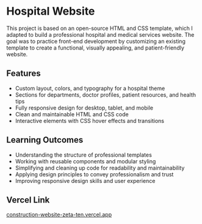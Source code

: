 # Hospital Website

This project is based on an open-source HTML and CSS template, which I adapted to build a professional hospital and medical services website. The goal was to practice front-end development by customizing an existing template to create a functional, visually appealing, and patient-friendly website.

## Features

- Custom layout, colors, and typography for a hospital theme
- Sections for departments, doctor profiles, patient resources, and health tips
- Fully responsive design for desktop, tablet, and mobile
- Clean and maintainable HTML and CSS code
- Interactive elements with CSS hover effects and transitions

## Learning Outcomes

- Understanding the structure of professional templates
- Working with reusable components and modular styling
- Simplifying and cleaning up code for readability and maintainability
- Applying design principles to convey professionalism and trust
- Improving responsive design skills and user experience

## Vercel Link
[construction-website-zeta-ten.vercel.app](https://construction-website-zeta-ten.vercel.app)